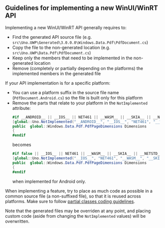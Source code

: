 ## Guidelines for implementing a new WinUI/WinRT API

Implementing a new WinUI/WinRT API generally requires to:
- Find the generated API source file (e.g. `src\Uno.UWP\Generated\3.0.0.0\Windows.Data.Pdf\PdfDocument.cs`)
- Copy the file to the non-generated location (e.g. `src\Uno.UWP\Data.Pdf\PdfDocument.cs`)
- Keep only the members that need to be implemented in the non-generated location
- Remove (completely or partially depending on the platforms) the implemented members in the generated file

If your API implementation is for a specific platform:
- You can use a platform suffix in the source file name (`PdfDocument.Android.cs`) so the file is built only for this platform
- Remove the parts that relate to your platform in the `NotImplemented` attribute:
    ```csharp
    #if __ANDROID__ || __IOS__ || NET461 || __WASM__ || __SKIA__ || __NETSTD_REFERENCE__ || __MACOS__
	[global::Uno.NotImplemented("__ANDROID__", "__IOS__", "NET461", "__WASM__", "__SKIA__", "__NETSTD_REFERENCE__", "__MACOS__")]
	public  global::Windows.Data.Pdf.PdfPageDimensions Dimensions
	{
	#endif
    ```
    becomes
    ```csharp
    #if false || __IOS__ || NET461 || __WASM__ || __SKIA__ || __NETSTD_REFERENCE__ || __MACOS__
	[global::Uno.NotImplemented("__IOS__", "NET461", "__WASM__", "__SKIA__", "__NETSTD_REFERENCE__", "__MACOS__")]
	public  global::Windows.Data.Pdf.PdfPageDimensions Dimensions
	{
	#endif
    ```
    when implemented for Android only.

When implementing a feature, try to place as much code as possible in a common source file (a non-suffixed file), so that it is reused across platforms. Make sure to follow [partial classes coding guidelines](code-style.md).

Note that the generated files may be overriden at any point, and placing custom code (aside from changing the `NotImplemented` values) will be overwritten.
